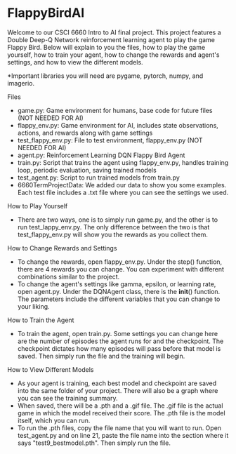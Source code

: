 # FlappyBirdAI

Welcome to our CSCI 6660 Intro to AI final project. This project features a Double Deep-Q Network reinforcement learning agent to play the game Flappy Bird.
Below will explain to you the files, how to play the game yourself, how to train your agent, how to change the rewards and agent's settings, and how to view the different models.

*Important libraries you will need are pygame, pytorch, numpy, and imagerio.

Files
- game.py: Game environment for humans, base code for future files (NOT NEEDED FOR AI)
- flappy_env.py: Game environment for AI, includes state observations, actions, and rewards along with game settings
- test_flappy_env.py: File to test environment, flappy_env.py (NOT NEEDED FOR AI)
- agent.py: Reinforcement Learning DQN Flappy Bird Agent
- train.py: Script that trains the agent using flappy_env.py, handles training loop, periodic evaluation, saving trained models
- test_agent.py: Script to run trained models from train.py
- 6660TermProjectData: We added our data to show you some examples. Each test file includes a .txt file where you can see the settings we used. 

How to Play Yourself
- There are two ways, one is to simply run game.py, and the other is to run test_lappy_env.py. The only difference between the two is that test_flappy_env.py will show you the rewards as you collect them.

How to Change Rewards and Settings
- To change the rewards, open flappy_env.py. Under the step() function, there are 4 rewards you can change. You can experiment with different combinations similar to the project.
- To change the agent's settings like gamma, epsilon, or learning rate, open agent.py. Under the DQNAgent class, there is the __init__() function. The parameters include the different variables
  that you can change to your liking.

How to Train the Agent
- To train the agent, open train.py. Some settings you can change here are the number of episodes the agent runs for and the checkpoint. The checkpoint dictates how many episodes will pass before
  that model is saved. Then simply run the file and the training will begin.

How to View Different Models
- As your agent is training, each best model and checkpoint are saved into the same folder of your project. There will also be a graph where you can see the training summary.
- When saved, there will be a .pth and a .gif file. The .gif file is the actual game in which the model received their score. The .pth file is the model itself, which you can run.
- To run the .pth files, copy the file name that you will want to run. Open test_agent.py and on line 21, paste the file name into the section where it says "test9_bestmodel.pth". Then simply run the file.
